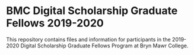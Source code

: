 # BMC Digital Scholarship Graduate Fellows 2019-2020

This repository contains files and information for participants in the 2019-2020 Digital Scholarship Graduate Fellows Program at Bryn Mawr College.
